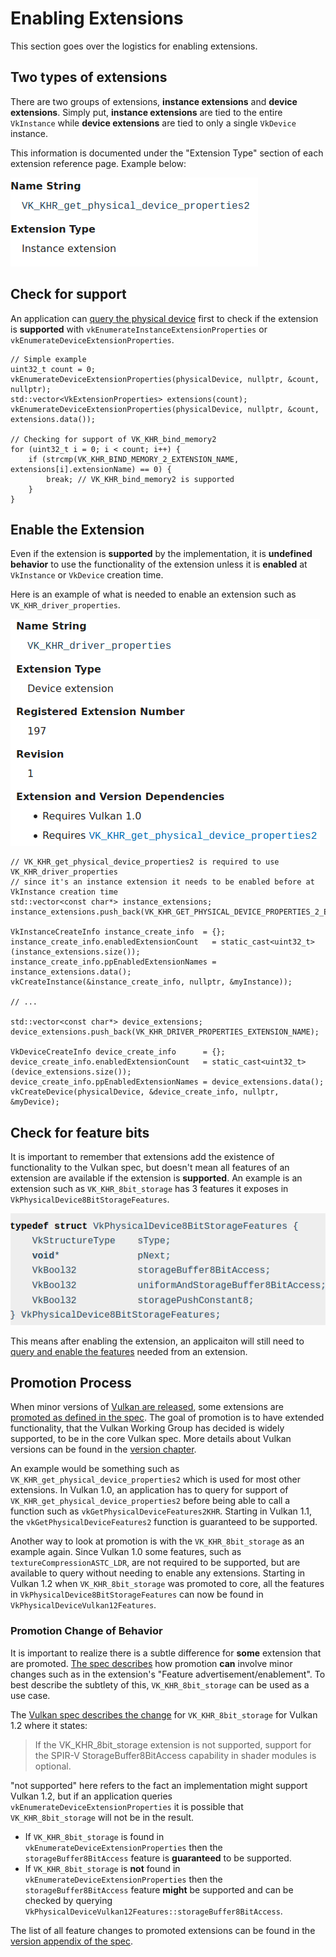 # Enabling Extensions

This section goes over the logistics for enabling extensions.

## Two types of extensions

There are two groups of extensions, **instance extensions** and **device extensions**. Simply put, **instance extensions** are tied to the entire `VkInstance` while **device extensions** are tied to only a single `VkDevice` instance.

This information is documented under the "Extension Type" section of each extension reference page. Example below:

![enabling_extensions_instance_extension.png](../images/enabling_extensions_instance_extension.png)

## Check for support

An application can [query the physical device](https://www.khronos.org/registry/vulkan/specs/1.2-extensions/html/vkspec.html#extendingvulkan-extensions) first to check if the extension is **supported** with `vkEnumerateInstanceExtensionProperties` or `vkEnumerateDeviceExtensionProperties`.

```
// Simple example
uint32_t count = 0;
vkEnumerateDeviceExtensionProperties(physicalDevice, nullptr, &count, nullptr);
std::vector<VkExtensionProperties> extensions(count);
vkEnumerateDeviceExtensionProperties(physicalDevice, nullptr, &count, extensions.data());

// Checking for support of VK_KHR_bind_memory2
for (uint32_t i = 0; i < count; i++) {
    if (strcmp(VK_KHR_BIND_MEMORY_2_EXTENSION_NAME, extensions[i].extensionName) == 0) {
        break; // VK_KHR_bind_memory2 is supported
    }
}
```

## Enable the Extension

Even if the extension is **supported** by the implementation, it is **undefined behavior** to use the functionality of the extension unless it is **enabled** at `VkInstance` or `VkDevice` creation time.

Here is an example of what is needed to enable an extension such as `VK_KHR_driver_properties`.

![enabling_extensions_driver_properties.png](../images/enabling_extensions_driver_properties.png)

```
// VK_KHR_get_physical_device_properties2 is required to use VK_KHR_driver_properties
// since it's an instance extension it needs to be enabled before at VkInstance creation time
std::vector<const char*> instance_extensions;
instance_extensions.push_back(VK_KHR_GET_PHYSICAL_DEVICE_PROPERTIES_2_EXTENSION_NAME);

VkInstanceCreateInfo instance_create_info  = {};
instance_create_info.enabledExtensionCount   = static_cast<uint32_t>(instance_extensions.size());
instance_create_info.ppEnabledExtensionNames = instance_extensions.data();
vkCreateInstance(&instance_create_info, nullptr, &myInstance));

// ...

std::vector<const char*> device_extensions;
device_extensions.push_back(VK_KHR_DRIVER_PROPERTIES_EXTENSION_NAME);

VkDeviceCreateInfo device_create_info      = {};
device_create_info.enabledExtensionCount   = static_cast<uint32_t>(device_extensions.size());
device_create_info.ppEnabledExtensionNames = device_extensions.data();
vkCreateDevice(physicalDevice, &device_create_info, nullptr, &myDevice);
```

## Check for feature bits

It is important to remember that extensions add the existence of functionality to the Vulkan spec, but doesn't mean all features of an extension are available if the extension is **supported**. An example is an extension such as `VK_KHR_8bit_storage` has 3 features it exposes in `VkPhysicalDevice8BitStorageFeatures`.

![enabling_extensions_8bit.png](../images/enabling_extensions_8bit.png)

This means after enabling the extension, an applicaiton will still need to [query and enable the features](./enabling_features.md) needed from an extension.

## Promotion Process

When minor versions of [Vulkan are released](./vulkan_release_summary.md), some extensions are [promoted as defined in the spec](https://www.khronos.org/registry/vulkan/specs/1.2-extensions/html/vkspec.html#extendingvulkan-compatibility-promotion). The goal of promotion is to have extended functionality, that the Vulkan Working Group has decided is widely supported, to be in the core Vulkan spec. More details about Vulkan versions can be found in the [version chapter](./versions.md).

An example would be something such as `VK_KHR_get_physical_device_properties2` which is used for most other extensions. In Vulkan 1.0, an application has to query for support of `VK_KHR_get_physical_device_properties2` before being able to call a function such as `vkGetPhysicalDeviceFeatures2KHR`. Starting in Vulkan 1.1, the `vkGetPhysicalDeviceFeatures2` function is guaranteed to be supported.

Another way to look at promotion is with the `VK_KHR_8bit_storage` as an example again. Since Vulkan 1.0 some features, such as `textureCompressionASTC_LDR`, are not required to be supported, but are available to query without needing to enable any extensions. Starting in Vulkan 1.2 when `VK_KHR_8bit_storage` was promoted to core, all the features in `VkPhysicalDevice8BitStorageFeatures` can now be found in `VkPhysicalDeviceVulkan12Features`.

### Promotion Change of Behavior

It is important to realize there is a subtle difference for **some** extension that are promoted. [The spec describes](https://www.khronos.org/registry/vulkan/specs/1.2-extensions/html/vkspec.html#extendingvulkan-compatibility-promotion) how promotion **can** involve minor changes such as in the extension's "Feature advertisement/enablement". To best describe the subtlety of this, `VK_KHR_8bit_storage` can be used as a use case.

The [Vulkan spec describes the change](https://www.khronos.org/registry/vulkan/specs/1.2-extensions/html/vkspec.html#_differences_relative_to_vk_khr_8bit_storage) for `VK_KHR_8bit_storage` for Vulkan 1.2 where it states:

> If the VK_KHR_8bit_storage extension is not supported, support for the SPIR-V StorageBuffer8BitAccess capability in shader modules is optional.

"not supported" here refers to the fact an implementation might support Vulkan 1.2, but if an application queries `vkEnumerateDeviceExtensionProperties` it is possible that `VK_KHR_8bit_storage` will not be in the result.
- If `VK_KHR_8bit_storage` is found in `vkEnumerateDeviceExtensionProperties` then the `storageBuffer8BitAccess` feature is **guaranteed** to be supported.
- If `VK_KHR_8bit_storage` is **not** found in `vkEnumerateDeviceExtensionProperties` then the `storageBuffer8BitAccess` feature **might** be supported and can be checked by querying `VkPhysicalDeviceVulkan12Features::storageBuffer8BitAccess`.

The list of all feature changes to promoted extensions can be found in the [version appendix of the spec](https://www.khronos.org/registry/vulkan/specs/1.2-extensions/html/vkspec.html#versions).